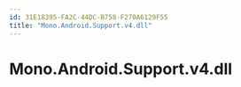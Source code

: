 ```yaml
---
id: 31E18395-FA2C-44DC-B758-F270A6129F55
title: "Mono.Android.Support.v4.dll"
---
```


# Mono.Android.Support.v4.dll
